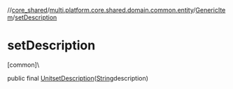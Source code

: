 //[core_shared](../../../index.md)/[multi.platform.core.shared.domain.common.entity](../index.md)/[GenericItem](index.md)/[setDescription](set-description.md)

# setDescription

[common]\

public final [Unit](https://kotlinlang.org/api/latest/jvm/stdlib/kotlin/-unit/index.html)[setDescription](set-description.md)([String](https://docs.oracle.com/javase/8/docs/api/java/lang/String.html)description)
